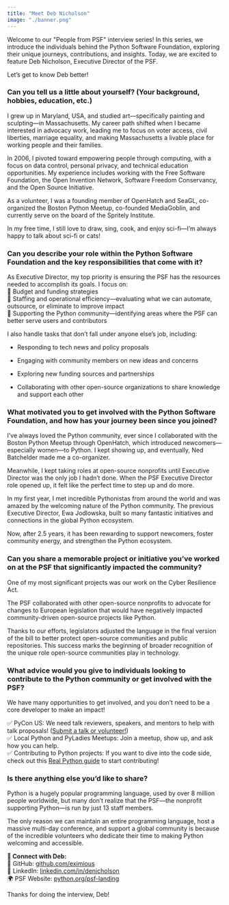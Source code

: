 ```yaml
---
title: "Meet Deb Nicholson"
image: "./banner.png"
---
```


Welcome to our "People from PSF" interview series! In this series, we introduce
the individuals behind the Python Software Foundation, exploring their unique
journeys, contributions, and insights. Today, we are excited to feature Deb
Nicholson, Executive Director of the PSF.

Let’s get to know Deb better!

### **Can you tell us a little about yourself? (Your background, hobbies, education, etc.)**

I grew up in Maryland, USA, and studied art—specifically painting and
sculpting—in Massachusetts. My career path shifted when I became interested in
advocacy work, leading me to focus on voter access, civil liberties, marriage
equality, and making Massachusetts a livable place for working people and their
families.

In 2006, I pivoted toward empowering people through computing, with a focus on
data control, personal privacy, and technical education opportunities. My
experience includes working with the Free Software Foundation, the Open
Invention Network, Software Freedom Conservancy, and the Open Source Initiative.

As a volunteer, I was a founding member of OpenHatch and SeaGL, co-organized the
Boston Python Meetup, co-founded MediaGoblin, and currently serve on the board
of the Spritely Institute.

In my free time, I still love to draw, sing, cook, and enjoy sci-fi—I’m always
happy to talk about sci-fi or cats!

### **Can you describe your role within the Python Software Foundation and the key responsibilities that come with it?**

As Executive Director, my top priority is ensuring the PSF has the resources
needed to accomplish its goals. I focus on:  
🔹 Budget and funding strategies  
🔹 Staffing and operational efficiency—evaluating what we can automate,
outsource, or eliminate to improve impact  
🔹 Supporting the Python community—identifying areas where the PSF can better
serve users and contributors

I also handle tasks that don’t fall under anyone else’s job, including:

- Responding to tech news and policy proposals

- Engaging with community members on new ideas and concerns

- Exploring new funding sources and partnerships

- Collaborating with other open-source organizations to share knowledge and
  support each other

### **What motivated you to get involved with the Python Software Foundation, and how has your journey been since you joined?**

I’ve always loved the Python community, ever since I collaborated with the
Boston Python Meetup through OpenHatch, which introduced newcomers—especially
women—to Python. I kept showing up, and eventually, Ned Batchelder made me a
co-organizer.

Meanwhile, I kept taking roles at open-source nonprofits until Executive
Director was the only job I hadn’t done. When the PSF Executive Director role
opened up, it felt like the perfect time to step up and do more.

In my first year, I met incredible Pythonistas from around the world and was
amazed by the welcoming nature of the Python community. The previous Executive
Director, Ewa Jodlowska, built so many fantastic initiatives and connections in
the global Python ecosystem.

Now, after 2.5 years, it has been rewarding to support newcomers, foster
community energy, and strengthen the Python ecosystem.

### **Can you share a memorable project or initiative you’ve worked on at the PSF that significantly impacted the community?**

One of my most significant projects was our work on the Cyber Resilience Act.

The PSF collaborated with other open-source nonprofits to advocate for changes
to European legislation that would have negatively impacted community-driven
open-source projects like Python.

Thanks to our efforts, legislators adjusted the language in the final version of
the bill to better protect open-source communities and public repositories. This
success marks the beginning of broader recognition of the unique role
open-source communities play in technology.

### **What advice would you give to individuals looking to contribute to the Python community or get involved with the PSF?**

We have many opportunities to get involved, and you don’t need to be a core
developer to make an impact!

✅ PyCon US: We need talk reviewers, speakers, and mentors to help with talk
proposals! ([<u>Submit a talk or volunteer!</u>](https://us.pycon.org/2025/))  
✅ Local Python and PyLadies Meetups: Join a meetup, show up, and ask how you
can help.  
✅ Contributing to Python projects: If you want to dive into the code side,
check out this
[<u>Real Python guide</u>](https://realpython.com/start-contributing-python/) to
start contributing!

### **Is there anything else you’d like to share?**

Python is a hugely popular programming language, used by over 8 million people
worldwide, but many don’t realize that the PSF—the nonprofit supporting
Python—is run by just 13 staff members.

The only reason we can maintain an entire programming language, host a massive
multi-day conference, and support a global community is because of the
incredible volunteers who dedicate their time to making Python welcoming and
accessible.

**📌 Connect with Deb:**  
🔗 GitHub: [<u>github.com/eximious  
</u>](https://github.com/eximious) 🔗 LinkedIn:
[<u>linkedin.com/in/denicholson  
</u>](https://www.linkedin.com/in/denicholson/) 🌍 PSF Website:
[<u>python.org/psf-landing</u>](https://www.python.org/psf-landing/)

<span class="mark">Thanks for doing the interview, Deb!</span>
